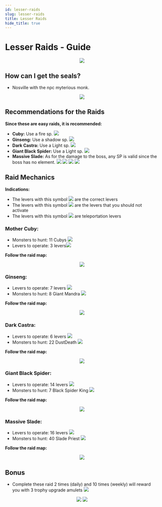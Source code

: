 ```yaml
---
id: lesser-raids
slug: lesser-raids
title: Lesser Raids
hide_title: true
---
```


# Lesser Raids - Guide
<p align="center">
<img src="https://imagizer.imageshack.com/img923/7536/1Bkc54.png" border="0"/></p>

## How can I get the seals?

- Nosville with the npc myterious monk.

<p align="center">
<img src="https://imagizer.imageshack.com/img923/2641/9i9PT0.png" border="0"/></p>

## Recommendations for the Raids

**Since these are easy raids, it is recommended:**

- **Cuby:** Use a fire sp. ![](https://imageshack.com/i/poLTmmwap)
- **Ginseng:** Use a shadow sp. ![](https://imageshack.com/i/pocXMIuqp)
- **Dark Castra:** Use a Light sp. ![](https://imageshack.com/i/pnCx0uNap)
- **Giant Black Spider:** Use a Light sp. ![](https://imageshack.com/i/pnCx0uNap)
- **Massive Slade:** As for the damage to the boss, any SP is valid since the boss has no element. ![](https://imageshack.com/i/poLTmmwap)  ![](https://imageshack.com/i/plsAXQJEp)  ![](https://imageshack.com/i/pnCx0uNap)  ![](https://imageshack.com/i/pocXMIuqp)


## Raid Mechanics

**Indications:**

- The levers with this symbol ![](https://imagizer.imageshack.com/img923/6427/2zgVM6.png) are the correct levers
- The levers with this symbol ![](https://imagizer.imageshack.com/img924/9690/UuZ5cs.png) are the levers that you should not activate
- The levers with this symbol ![](https://imageshack.com/i/pnC9q1wZp) are teleportation levers

### Mother Cuby:

- Monsters to hunt: 11 Cubys ![](https://imagizer.imageshack.com/img923/4316/mOGd1t.png)
- Levers to operate: 3 levers![](https://imagizer.imageshack.com/img923/6427/2zgVM6.png)


**Follow the raid map:**
<p align="center">
<img src="https://imagizer.imageshack.com/img923/8920/ltvbMm.png" border="0"/></p>


### Ginseng:
- Levers to operate: 7 levers ![](https://imagizer.imageshack.com/img923/6427/2zgVM6.png) 
- Monsters to hunt: 8 Giant Mandra ![](https://imageshack.com/i/pnqbR4Hzp)


**Follow the raid map:**
<p align="center">
<img src="https://imagizer.imageshack.com/img922/1274/Vzt39f.png" border="0"/></p>

### Dark Castra:

- Levers to operate: 6 levers ![](https://imagizer.imageshack.com/img923/6427/2zgVM6.png) 
- Monsters to hunt: 22 DustDeath ![](https://imageshack.com/a/img922/4614/csIoyA.png)


**Follow the raid map:**
<p align="center">
<img src="https://imagizer.imageshack.com/img924/882/TKDNoR.png" border="0"/></p>

### Giant Black Spider:

- Levers to operate: 14 levers ![](https://imagizer.imageshack.com/img923/6427/2zgVM6.png) 
- Monsters to hunt: 7 Black Spider King ![](https://imageshack.com/a/img923/8417/Q54KWi.png)


**Follow the raid map:**
<p align="center">
<img src="https://imagizer.imageshack.com/img922/9793/tKvM8M.png" border="0"/></p>


### Massive Slade:

- Levers to operate: 16 levers ![](https://imagizer.imageshack.com/img923/6427/2zgVM6.png) 
- Monsters to hunt: 40 Slade Priest ![](https://imageshack.com/a/img923/9404/NLwyJ4.png)


**Follow the raid map:**
<p align="center">
<img src="https://imagizer.imageshack.com/img923/8461/LZ1UJd.png" border="0"/></p>


## Bonus

- Complete these raid 2 times (daily) and 10 times (weekly) will reward you with 3 trophy upgrade amulets ![](https://imagizer.imageshack.com/img924/1434/Tmlnxh.png)
<p align="center">
<img src="https://imagizer.imageshack.com/img924/628/b8Ice9.png" border="0"/>
<img src="https://imagizer.imageshack.com/img924/3415/S3O1Mu.png" border="0"/></p>